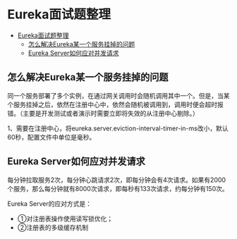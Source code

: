# Eureka面试题整理

- [Eureka面试题整理](#eureka面试题整理)
  - [怎么解决Eureka某一个服务挂掉的问题](#怎么解决eureka某一个服务挂掉的问题)
  - [Eureka Server如何应对并发请求](#eureka-server如何应对并发请求)

## 怎么解决Eureka某一个服务挂掉的问题

同一个服务部署了多个实例，在通过网关调用时会随机调用其中一个。但是，当某个服务挂掉之后，依然在注册中心中，依然会随机被调用到，调用时便会超时报错。（主要是开发测试或者演示时需要立即将失效的从注册中心剔除。）

1、需要在注册中心，将eureka.server.eviction-interval-timer-in-ms改小，默认60秒，配置文件中单位是毫秒。

## Eureka Server如何应对并发请求

每分钟拉取服务2次，每分钟心跳请求2次，即每分钟会有4次请求。如果有2000个服务，那么每分钟就有8000次请求，即每秒有133次请求，约每分钟有150次。

Eureka Server的应对方式是：

- ①对注册表操作使用读写锁优化；
- ②注册表的多级缓存机制

